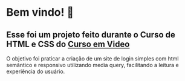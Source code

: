 # Bem vindo! 👋

## Esse foi um projeto feito durante o Curso de HTML e CSS do [Curso em Video](https://www.youtube.com/@CursoemVideo)

O objetivo foi praticar a criação de um site de login simples com html semântico e responsivo utilizando media query, facilitando a leitura e experiência do usuário.
 
